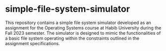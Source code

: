 # simple-file-system-simulator
This repository contains a simple file system simulator developed as an assignment for the Operating Systems course at Habib University during the Fall 2023 semester. The simulator is designed to mimic the functionalities of a basic file system operating within the constraints outlined in the assignment specifications.
